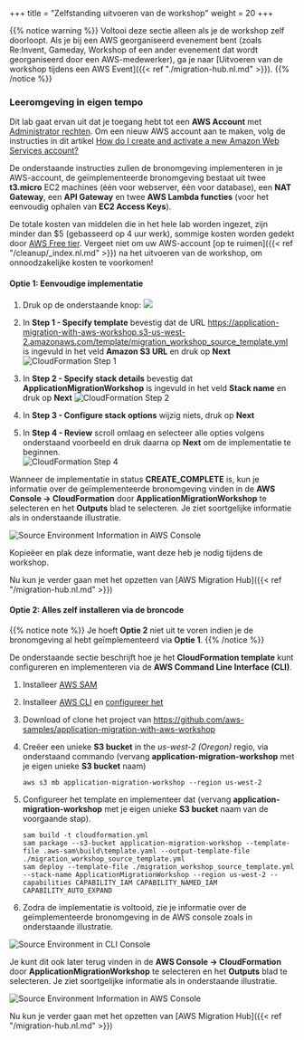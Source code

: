 +++
title = "Zelfstanding uitvoeren van de workshop"
weight = 20
+++

{{% notice warning %}}
Voltooi deze sectie alleen als je de workshop zelf doorloopt. Als je bij een AWS georganiseerd evenement bent (zoals Re:Invent, Gameday, Workshop of een ander evenement dat wordt georganiseerd door een AWS-medewerker), ga je naar [Uitvoeren van de workshop tijdens een AWS Event]({{< ref "./migration-hub.nl.md" >}}).
{{% /notice %}}

### Leeromgeving in eigen tempo

Dit lab gaat ervan uit dat je toegang hebt tot een **AWS Account** met <a href="https://docs.aws.amazon.com/IAM/latest/UserGuide/getting-started_create-admin-group.html" target="_blank">Administrator rechten</a>. Om een nieuw AWS account aan te maken, volg de instructies in dit artikel <a href="https://aws.amazon.com/premiumsupport/knowledge-center/create-and-activate-aws-account/" target="_blank">How do I create and activate a new Amazon Web Services account?</a>

De onderstaande instructies zullen de bronomgeving implementeren in je AWS-account, de geïmplementeerde bronomgeving bestaat uit twee **t3.micro** EC2 machines (één voor webserver, één voor database), een **NAT Gateway**, een **API Gateway** en twee **AWS Lambda functies** (voor het eenvoudig ophalen van **EC2 Access Keys**). 

De totale kosten van middelen die in het hele lab worden ingezet, zijn minder dan $5 (gebasseerd op 4 uur werk), sommige kosten worden gedekt door <a href="https://aws.amazon.com/free/" target="_blank">AWS Free tier</a>. Vergeet niet om uw AWS-account [op te ruimen]({{< ref "/cleanup/_index.nl.md" >}}) na het uitvoeren van de workshop, om onnoodzakelijke kosten te voorkomen!

#### Optie 1: Eenvoudige implementatie

1. Druk op de onderstaande knop: <a href="https://console.aws.amazon.com/cloudformation/home?region=us-west-2#/stacks/new?stackName=ApplicationMigrationWorkshop&templateURL=https://application-migration-with-aws-workshop.s3-us-west-2.amazonaws.com/template/migration_workshop_source_template.yml" target="_blank"><img src="https://application-migration-with-aws-workshop.s3-us-west-2.amazonaws.com/static/cloudformation-launch-stack.png"></a>

2. In **Step 1 - Specify template** bevestig dat de URL https://application-migration-with-aws-workshop.s3-us-west-2.amazonaws.com/template/migration_workshop_source_template.yml is ingevuld in het veld **Amazon S3 URL** en druk op **Next**
  ![CloudFormation Step 1](/intro/cloudformation-step1.en.png)

3. In **Step 2 - Specify stack details** bevestig dat **ApplicationMigrationWorkshop** is ingevuld in het veld **Stack name** en druk op **Next**
   ![CloudFormation Step 2](/intro/cloudformation-step2.en.png)

4. In **Step 3 - Configure stack options** wijzig niets, druk op **Next**  

5. In **Step 4 - Review** scroll omlaag en selecteer alle opties volgens onderstaand voorbeeld en druk daarna op **Next** om de implementatie te beginnen.  
  ![CloudFormation Step 4](/intro/cloudformation-step4.en.png)

Wanneer de implementatie in status **CREATE_COMPLETE** is, kun je informatie over de geïmplementeerde bronomgeving vinden in de **AWS Console -> CloudFormation** door **ApplicationMigrationWorkshop** te selecteren en het **Outputs** blad te selecteren. Je ziet soortgelijke informatie als in onderstaande illustratie.

![Source Environment Information in AWS Console](/intro/self-service-env-awsconsole-info.en.png)

Kopieëer en plak deze informatie, want deze heb je nodig tijdens de workshop.

Nu kun je verder gaan met het opzetten van [AWS Migration Hub]({{< ref "/migration-hub.nl.md" >}})

#### Optie 2: Alles zelf installeren via de broncode

{{% notice note %}}
Je hoeft **Optie 2** niet uit te voren indien je de bronomgeving al hebt geïmplementeerd via **Optie 1**.
{{% /notice %}}

De onderstaande sectie beschrijft hoe je het **CloudFormation template** kunt configureren en implementeren via de **AWS Command Line Interface (CLI)**.

1. Installeer  <a href="https://docs.aws.amazon.com/serverless-application-model/latest/developerguide/serverless-sam-cli-install.html" target="_blank">AWS SAM</a>

2. Installeer <a href="https://docs.aws.amazon.com/cli/latest/userguide/cli-chap-install.html" target="_blank">AWS CLI</a> en <a href="https://docs.aws.amazon.com/cli/latest/userguide/cli-chap-configure.html" target="_blank">configureer het</a>

3. Download of clone het project van <a href="https://github.com/aws-samples/application-migration-with-aws-workshop" target="_blank">https://github.com/aws-samples/application-migration-with-aws-workshop</a>

4. Creëer een unieke **S3 bucket** in the *us-west-2 (Oregon)* regio, via onderstaand commando (vervang **application-migration-workshop** met je eigen unieke **S3 bucket** naam)

   ```
   aws s3 mb application-migration-workshop --region us-west-2
   ```  

5. Configureer het template en implementeer dat (vervang **application-migration-workshop** met je eigen unieke **S3 bucket** naam van de voorgaande stap).

   ```
   sam build -t cloudformation.yml  
   sam package --s3-bucket application-migration-workshop --template-file .aws-sam\build\template.yaml --output-template-file ./migration_workshop_source_template.yml  
   sam deploy --template-file ./migration_workshop_source_template.yml --stack-name ApplicationMigrationWorkshop --region us-west-2 --capabilities CAPABILITY_IAM CAPABILITY_NAMED_IAM CAPABILITY_AUTO_EXPAND  
   ```

6. Zodra de implementatie is voltooid, zie je informatie over de geïmplementeerde bronomgeving in de AWS console zoals in onderstaande illustratie.

![Source Environment in CLI Console](/intro/self-service-env-cli-info.en.png)

Je kunt dit ook later terug vinden in de **AWS Console -> CloudFormation** door **ApplicationMigrationWorkshop** te selecteren en het **Outputs** blad te selecteren. Je ziet soortgelijke informatie als in onderstaande illustratie.

![Source Environment Information in AWS Console](/intro/self-service-env-awsconsole-info.en.png)

Nu kun je verder gaan met het opzetten van [AWS Migration Hub]({{< ref "/migration-hub.nl.md" >}})
